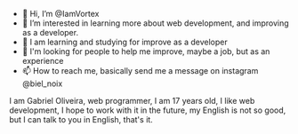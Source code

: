 - 👋 Hi, I’m @IamVortex
- 👀 I’m interested in learning more about web development, and improving as a developer.
- 🌱 I am learning and studying for improve as a developer 
- 💞️ I'm looking for people to help me improve, maybe a job, but as an experience
- 📫 How to reach me, basically send me a message on instagram @biel_noix

I am Gabriel Oliveira, web programmer, I am 17 years old, I like web development, I hope to work with it in the future, my English is not so good, but I can talk to you in English, that's it.

